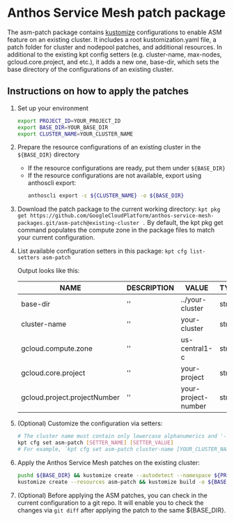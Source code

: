 # Anthos Service Mesh patch package

The asm-patch package contains [kustomize](https://github.com/kubernetes-sigs/kustomize) configurations to enable ASM feature on an existing cluster.
It includes a root kustomization.yaml file, a patch folder for cluster and nodepool patches, and additional resources.
In additional to the existing kpt config setters (e.g. cluster-name, max-nodes, gcloud.core.project, and etc.), it adds a new one, base-dir, which sets the base directory of the configurations of an existing cluster.

## Instructions on how to apply the patches

1. Set up your environment
   ```bash
   export PROJECT_ID=YOUR_PROJECT_ID
   export BASE_DIR=YOUR_BASE_DIR
   export CLUSTER_NAME=YOUR_CLUSTER_NAME
   ```

2. Prepare the resource configurations of an existing cluster in the `${BASE_DIR}` directory
   - If the resource configurations are ready, put them under `${BASE_DIR}`
   - If the resource configurations are not available, export using anthoscli export:
     ```bash
     anthoscli export -c ${CLUSTER_NAME} -o ${BASE_DIR}
     ```

3. Download the patch package to the current working directory:
   `kpt pkg get https://github.com/GoogleCloudPlatform/anthos-service-mesh-packages.git/asm-patch@existing-cluster .`
   By default, the kpt pkg get command populates the compute zone in the package files to match your current configuration.

4. List available configuration setters in this package: `kpt cfg list-setters asm-patch`

   Output looks like this:
   
    | NAME                         | DESCRIPTION | VALUE               | TYPE   | COUNT | SETBY |
    |------------------------------|-------------|---------------------|--------|-------|-------|
    | base-dir                     | ''          | ../your-cluster     | string | 1     |       |
    | cluster-name                 | ''          | your-cluster        | string | 5     |       |
    | gcloud.compute.zone          | ''          | us-central1-c       | string | 3     | kpt   |
    | gcloud.core.project          | ''          | your-project        | string | 15    | kpt   |
    | gcloud.project.projectNumber | ''          | your-project-number | string | 3     | kpt   |



5. (Optional) Customize the configuration via setters:
   ```bash
   # The cluster name must contain only lowercase alphanumerics and '-', must start with a letter and end with an alphanumeric, and must be no longer than 40 characters.
   kpt cfg set asm-patch [SETTER_NAME] [SETTER_VALUE]
   # For example, `kpt cfg set asm-patch cluster-name [YOUR_CLUSTER_NAME]`
   ```

6. Apply the Anthos Service Mesh patches on the existing cluster:
   ```bash
   pushd ${BASE_DIR} && kustomize create --autodetect --namespace ${PROJECT_ID} && popd
   kustomize create --resources asm-patch && kustomize build -o ${BASE_DIR}/all.yaml
   ```

7. (Optional) Before applying the ASM patches, you can check in the current configuration to a git repo. 
It will enable you to check the changes via `git diff` after applying the patch to the same ${BASE_DIR}.

